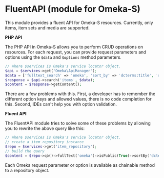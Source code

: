 # FluentAPI (module for Omeka-S)

This module provides a fluent API for Omeka-S resources. Currently, only items, item sets and media are supported.

__PHP API__

The PHP API in Omeka-S allows you to perform CRUD operations on resources. For each request, you can provide request parameters and options using the `$data` and `$options` method parameters.

```php
// Where $services is Omeka's service locator object.
$api = $services->get('Omeka\ApiManager');
$data = ['fulltext_search' => 'omeka', 'sort_by' => 'dcterms:title', 'sort_order' => 'asc', 'is_public' => 1];
$response = $api->search('items', $data);
$content = $response->getContent();
```

There are a few problems with this. First, a developer has to remember the different option keys and allowed values, there is no code completion for this. Second, IDEs can't help you with option validation. 

__Fluent API__

The FluentAPI module tries to solve some of these problems by allowing you to rewrite the above query like this:

```php
// Where $services is Omeka's service locator object.
// create a item repository instance
$repo = $services->get('item_repository');
// build the query
$content = $repo->qb()->fullText('omeka')->isPublic(True)->sortBy('dcterms:title')->sortAsc()->search();
```

Each Omeka request parameter or option is available as chainable method to a repository object.  


